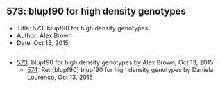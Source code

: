## 573: blupf90 for high density genotypes

- Title: 573: blupf90 for high density genotypes
- Author: Alex Brown
- Date: Oct 13, 2015
```

```

- [573](0573.md): blupf90 for high density genotypes by Alex Brown, Oct 13, 2015
    - [574](0574.md): Re: [blupf90] blupf90 for high density genotypes by Daniela Lourenco, Oct 13, 2015
